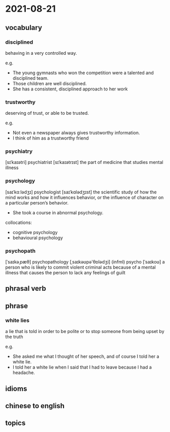 # 2021-08-21
## vocabulary

### disciplined
behaving in a very controlled way.

e.g.
- The young gymnasts who won the competition were a talented and disciplined team.
- Those children are well disciplined.
- She has a consistent, disciplined approach to her work

### trustworthy
deserving of trust, or able to be trusted.

e.g.
- Not even a newspaper always gives trustworthy information.
- I think of him as a trustworthy friend

### psychiatry
[sɪˈkaɪətri]
psychiatrist [sɪˈkaɪətrɪst]
the part of medicine that studies mental illness

### psychology
[saɪˈkɑːlədʒɪ]
psychologist [saɪˈkɑlədʒɪst]
the scientific study of how the mind works and how it influences behavior, or the influence of character on a particular person’s behavior.

- She took a course in abnormal psychology.

collocations:
- cognitive psychology
- behavioural psychology

### psychopath
[ˈsaɪkəˌpæθ]
psychopathology [ˌsaɪkəʊpə'θɒlədʒi]
(infml) psycho [ˈsaɪkoʊ]
a person who is likely to commit violent criminal acts because of a mental illness that causes the person to lack any feelings of guilt

## phrasal verb

## phrase
### white lies
a lie that is told in order to be polite or to stop someone from being upset by the truth

e.g.
- She asked me what I thought of her speech, and of course I told her a white lie.
- I told her a white lie when I said that I had to leave because I had a headache.

## idioms

## chinese to english

## topics

